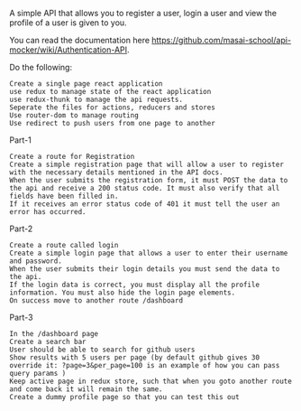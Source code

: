 A simple API that allows you to register a user, login a user and view the profile of a user is given to you.

You can read the documentation here https://github.com/masai-school/api-mocker/wiki/Authentication-API.

Do the following:

    Create a single page react application
    use redux to manage state of the react application
    use redux-thunk to manage the api requests.
    Seperate the files for actions, reducers and stores
    Use router-dom to manage routing
    Use redirect to push users from one page to another

Part-1

    Create a route for Registration
    Create a simple registration page that will allow a user to register with the necessary details mentioned in the API docs.
    When the user submits the registration form, it must POST the data to the api and receive a 200 status code. It must also verify that all fields have been filled in.
    If it receives an error status code of 401 it must tell the user an error has occurred.

Part-2

    Create a route called login
    Create a simple login page that allows a user to enter their username and password.
    When the user submits their login details you must send the data to the api.
    If the login data is correct, you must display all the profile information. You must also hide the login page elements.
    On success move to another route /dashboard

Part-3

    In the /dashboard page
    Create a search bar
    User should be able to search for github users
    Show results with 5 users per page (by default github gives 30 override it: ?page=3&per_page=100 is an example of how you can pass query params )
    Keep active page in redux store, such that when you goto another route and come back it will remain the same.
    Create a dummy profile page so that you can test this out
